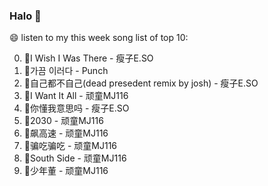 

### Halo 👋

😄 listen to my this week song list of top 10:

0. 🌈I Wish I Was There - 瘦子E.SO
1. 🌈가끔 이러다 - Punch
2. 🌈自己都不自己(dead presedent remix by josh) - 瘦子E.SO
3. 🌈I Want It All - 顽童MJ116
4. 🌈你懂我意思吗 - 瘦子E.SO
5. 🌈2030 - 顽童MJ116
6. 🌈飙高速 - 顽童MJ116
7. 🌈骗吃骗吃 - 顽童MJ116
8. 🌈South Side - 顽童MJ116
9. 🌈少年董  - 顽童MJ116


